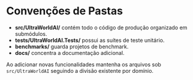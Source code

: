 # Convenções de Pastas

- **src/UltraWorldAI/** contém todo o código de produção organizado em submódulos.
- **tests/UltraWorldAI.Tests/** possui as suítes de teste unitário.
- **benchmarks/** guarda projetos de benchmark.
- **docs/** concentra a documentação adicional.

Ao adicionar novas funcionalidades mantenha os arquivos sob `src/UltraWorldAI` seguindo a divisão existente por domínio.
